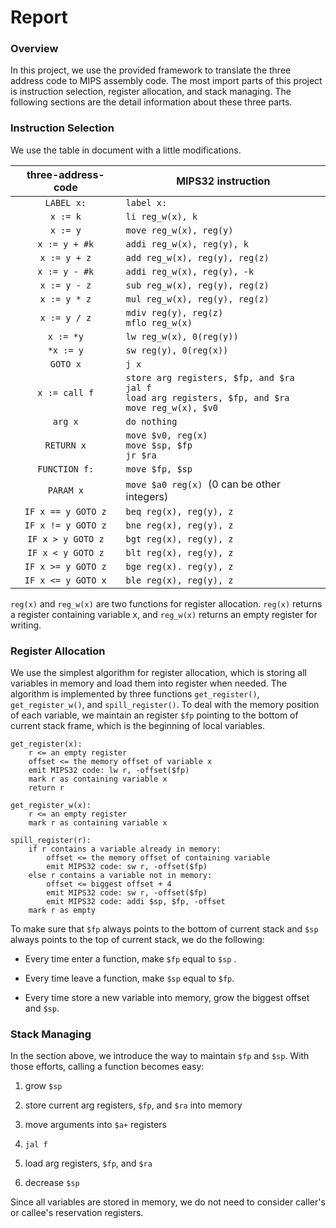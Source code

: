 # Report

### Overview

In this project, we use the provided framework to translate the three address code to MIPS assembly code. The most import parts of this project is instruction selection, register allocation, and stack managing. The following sections are the detail information about these three parts.

### Instruction Selection

We use the table in document with a little modifications.

| three-address-code | MIPS32 instruction                                                                                              |
|:------------------:| --------------------------------------------------------------------------------------------------------------- |
| `LABEL x:`         | `label x:`                                                                                                      |
| `x := k`           | `li reg_w(x), k`                                                                                                |
| `x := y`           | `move reg_w(x), reg(y)`                                                                                         |
| `x := y + #k`      | `addi reg_w(x), reg(y), k`                                                                                      |
| `x := y + z`       | `add reg_w(x), reg(y), reg(z)`                                                                                  |
| `x := y - #k`      | `addi reg_w(x), reg(y), -k`                                                                                     |
| `x := y - z`       | `sub reg_w(x), reg(y), reg(z)`                                                                                  |
| `x := y * z`       | `mul reg_w(x), reg(y), reg(z)`                                                                                  |
| `x := y / z`       | `mdiv reg(y), reg(z)`<br/>`mflo reg_w(x)`                                                                       |
| `x := *y`          | `lw reg_w(x), 0(reg(y))`                                                                                        |
| `*x := y`          | `sw reg(y), 0(reg(x))`                                                                                          |
| `GOTO x`           | `j x`                                                                                                           |
| `x := call f`      | `store arg registers, $fp, and $ra`<br/>`jal f`<br/>`load arg registers, $fp, and $ra`<br/>`move reg_w(x), $v0` |
| `arg x`            | `do nothing`                                                                                                    |
| `RETURN x`         | `move $v0, reg(x)`<br/>`move $sp, $fp`<br/>`jr $ra`                                                             |
| `FUNCTION f:`      | `move $fp, $sp`                                                                                                 |
| `PARAM x`          | `move $a0 reg(x)`  (0 can be other integers)                                                                    |
| `IF x == y GOTO z` | `beq reg(x), reg(y), z`                                                                                         |
| `IF x != y GOTO z` | `bne reg(x), reg(y), z`                                                                                         |
| `IF x > y GOTO z`  | `bgt reg(x), reg(y), z`                                                                                         |
| `IF x < y GOTO z`  | `blt reg(x), reg(y), z`                                                                                         |
| `IF x >= y GOTO z` | `bge reg(x). reg(y), z`                                                                                         |
| `IF x <= y GOTO x` | `ble reg(x), reg(y), z`                                                                                         |

`reg(x)` and `reg_w(x)` are two functions for register allocation. `reg(x)`  returns a register containing variable x, and `reg_w(x)` returns an empty register for writing.

### Register Allocation

We use the simplest algorithm for register allocation, which is storing all variables in memory and load them into register when needed. The algorithm is implemented by three functions `get_register()`, `get_register_w()`, and `spill_register()`. To deal with the memory position of each variable, we maintain an register `$fp` pointing to the bottom of current stack frame, which is the beginning of local variables.

```
get_register(x):
    r <= an empty register
    offset <= the memory offset of variable x
    emit MIPS32 code: lw r, -offset($fp)
    mark r as containing variable x
    return r
```

```
get_register_w(x):
    r <= an empty register
    mark r as containing variable x
```

```
spill_register(r):
    if r contains a variable already in memory:
        offset <= the memory offset of containing variable
        emit MIPS32 code: sw r, -offset($fp)
    else r contains a variable not in memory:
        offset <= biggest offset + 4
        emit MIPS32 code: sw r, -offset($fp)
        emit MIPS32 code: addi $sp, $fp, -offset
    mark r as empty
```

To make sure that `$fp` always points to the bottom of current stack and `$sp` always points to the top of current stack, we do the following:

- Every time enter a function, make `$fp` equal to `$sp` .

- Every time leave a function, make  `$sp` equal to `$fp`.

- Every time store a new variable into memory, grow the biggest offset and `$sp`.

### Stack Managing

In the section above, we introduce the way to maintain `$fp` and `$sp`. With those efforts, calling a function becomes easy:

1. grow `$sp`

2. store current arg registers, `$fp`, and `$ra` into memory

3. move arguments into `$a+` registers

4. `jal f`

5. load arg registers, `$fp`, and `$ra`

6. decrease `$sp`

Since all variables are stored in memory, we do not need to consider caller's or callee's reservation registers.


